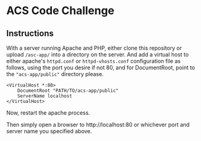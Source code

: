 # ACS Code Challenge

## Instructions

With a server running Apache and PHP, either clone this repository or upload  `/asc-app/` into a directory on the server. And add a virtual host to either apache's `httpd.conf` or `httpd-vhosts.conf` configuration file as follows, using the port you desire if not 80, and for DocumentRoot, point to the ``"acs-app/public"`` directory please.

```apacheconf
<VirtualHost *:80>
    DocumentRoot "PATH/TO/acs-app/public"
    ServerName localhost
</VirtualHost>
```

Now, restart the apache process.

Then simply open a browser to http://localhost:80 or whichever port and server name you specified above.
